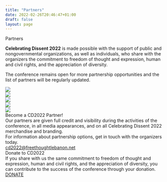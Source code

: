 ```yaml
---
title: "Partners"
date: 2022-02-26T20:46:47+01:00
draft: false
layout: page
---
```


<div class="title">Partners</div>

<div class="partners-blurb">
<p><strong>Celebrating Dissent 2022</strong> is made possible with the support of public and nongovernmental organizations, as well as individuals, who share with the organizers the commitment to freedom of thought and expression, human and civil rights, and the appreciation of diversity. </p>
<p>The conference remains open for more partnership opportunities and the list of partners will be regularly updated.</p>
</div>

<div class="partner-logos">
	<div class="partner-logo partner1"><a target="_blank" href="https://www.giordano-bruno-stiftung.de/en"><img src="/partners/partners_gbs.jpg"></a></div>
	<div class="partner-logo partner2"><a target="_blank" href="https://ffrf.org/"><img src="/partners/partners_ffrf.jpg"></a></div>
	<div class="partner-logo partner3"><a target="_blank" href="https://vhs-koeln.de/"><img src="/partners/partners_vhs.jpg"></a></div>
	<div class="partner-logo partner4"><a target="_blank" href="https://www.secularism.org.uk/"><img src="/partners/partners_nss.jpg"></a></div>
	<div class="partner-logo partner5"><a target="_blank" href="https://atheist-refugees.com/en/"><img src="/partners/partners_arr.jpg"></a></div>
</div>

<div class="partner-boxes">
<div id="become-partner" class="bg-purple">
	<div>
	<div class="title">Become a CD2022 Partner!</div>
	<div class="text">Our partners are given full credit and visibility during the activities of the conference, in all media appearances, and on all Celebrating Dissent 2022 merchandise and branding.</div>
	<div>For information about partnership options, get in touch with the organizers today.</div>
	<a class="barid" href="mailto:cd2022@freethoughtlebanon.net">cd2022@freethoughtlebanon.net</a>
	</div>
</div>

<div id="donate-box" class="border-purple">
	<div>
	<div class="title">Donate to CD2022</div>
	<div class="text">If you share with us the same commitment to freedom of thought and expression, human and civil rights, and the appreciation of diversity, you can contribute to the success of the conference through your donation.</div>
	<a class="button" href="https://www.paypal.com/donate/?hosted_button_id=8K5YV9UHGFUAC">DONATE</a><br>
	</div>
</div>

</div>
